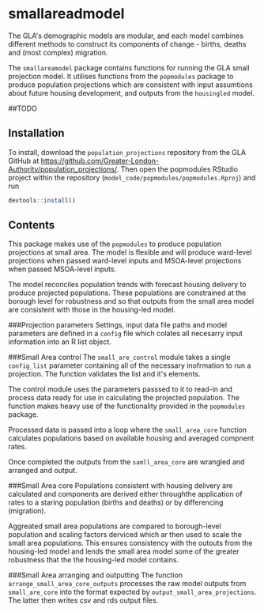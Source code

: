 # smallareadmodel

The GLA's demographic models are modular, and each model combines different methods to construct its components of change - births, deaths and (most complex) migration.

The `smallareamodel` package contains functions for running the GLA small projection model. It utilises functions from the `popmodules` package to produce population projections which are consistent with input assumtions about future housing development, and outputs from the `housingled` model.

##TODO
## Installation

To install, download the `population_projections` repository from the GLA GitHub at https://github.com/Greater-London-Authority/population_projections/. Then open the popmodules RStudio project within the repository (`model_code/popmodules/popmodules.Rproj`) and run
``` r
devtools::install()
```





## Contents

This package makes use of the `popmodules` to produce population projections at small area. The model is flexible and will produce ward-level projections when passed ward-level inputs and MSOA-level projections when passed MSOA-level inputs.

The model reconciles population trends with forecast housing delivery to produce projected populations. These populations are constrained at the borough level for robustness and so that outputs from the small area model are consistent with those in the housing-led model.

###Projection parameters
Settings, input data file paths and model parameters are defined in a `config` file which colates all necesarry input information into an R list object.

###Small Area control
The `small_are_control` module takes a single `config_list` parameter containing all of the necessary inofrmation to run a projection. The function validates the list and it's elements.

The control module uses the parameters passsed to it to read-in and process data ready for use in calculating the projected population. The function makes heavy use of the functionality provided in the `popmodules` package.

Processed data is passed into a loop where the `small_area_core` function calculates populations based on available housing and averaged compnent rates.

Once completed the outputs from the `samll_area_core` are wrangled and arranged and output.


###Small Area core
Populations consistent with housing delivery are calculated and components are derived either throughthe application of rates to a staring population (births and deaths) or by differencing (migration).

Aggreated small area populations are compared to borough-level population and scaling factors derviced which ar then used to scale the small area populations. This ensures consistency with the outouts from the housing-led model and lends the small area model some of the greater robustness that the the housing-led model contains.

###Small Area arranging and outputting
The function `arrange_small_area_core_outputs` processes the raw model outputs from `small_are_core` into the format expected by `output_small_area_projections`. The latter then writes csv and rds output files.
